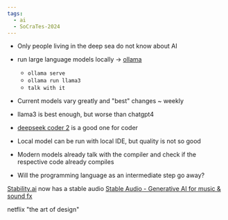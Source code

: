 ```yaml
---
tags:
  - ai
  - SoCraTes-2024
---
```


- Only people living in the deep sea do not know about AI
- run large language models locally -> [ollama](https://ollama.com)
	- `ollama serve`
	- `ollama run llama3`
	- `talk with it`
- Current models vary greatly and "best" changes ~ weekly
- llama3 is best enough, but worse than chatgpt4
- [deepseek coder 2](https://ollama.com/library/deepseek-coder-v2) is a good one for coder
- Local model can be run with local IDE, but quality is not so good
- Modern models already talk with the compiler and check if the respective code already compiles

- Will the programming language as an intermediate step go away?

[Stability.ai](https://stability.ai/) now has a stable audio [Stable Audio - Generative AI for music & sound fx](https://www.stableaudio.com/)

netflix "the art of design"
